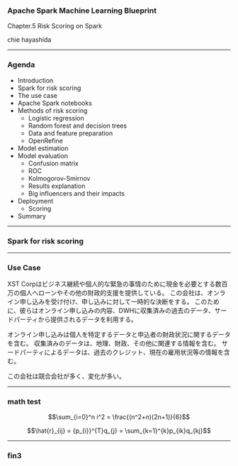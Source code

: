 ### Apache Spark Machine Learning Blueprint

Chapter.5 Risk Scoring on Spark

chie hayashida

---

### Agenda

* Introduction
* Spark for risk scoring
* The use case
* Apache Spark notebooks
* Methods of risk scoring
	* Logistic regression
	* Random forest and decision trees
	* Data and feature preparation
	* OpenRefine
* Model estimation
* Model evaluation
	* Confusion matrix
	* ROC
	* Kolmogorov-Smirnov
	* Results explanation
	* Big influencers and their impacts
* Deployment
	* Scoring
* Summary

---
### Spark for risk scoring

---
### Use Case

XST Corpはビジネス継続や個人的な緊急の事情のために現金を必要とする数百万の個人へローンやその他の財政的支援を提供している。
この会社は、オンライン申し込みを受け付け、申し込みに対して一時的な決断をする。
このために、彼らはオンライン申し込みの内容、DWHに収集済みの過去のデータ、サードパーティから提供されるデータを利用する。

オンライン申し込みは個人を特定するデータと申込者の財政状況に関するデータを含む。
収集済みのデータは、地理、財政、その他に関連する情報を含む。
サードパーティによるデータは、過去のクレジット、現在の雇用状況等の情報を含む。

この会社は競合会社が多く、変化が多い。

---

### math test

$$\sum_{i=0}^n i^2 = \frac{(n^2+n)(2n+1)}{6}$$

$$\hat{r}_{ij} = {p_{i}}^{T}q_{j} = \sum_{k=1}^{k}p_{ik}q_{kj}$$

---
### fin3
